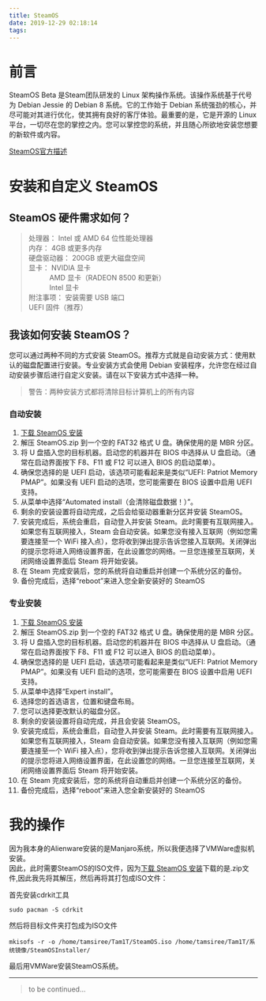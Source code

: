 ```yaml
---
title: SteamOS
date: 2019-12-29 02:18:14
tags:
---
```

# 前言
SteamOS Beta 是Steam团队研发的 Linux 架构操作系统。该操作系统基于代号为 Debian Jessie 的 Debian 8 系统。它的工作始于 Debian 系统强劲的核心，并尽可能对其进行优化，使其拥有良好的客厅体验。最重要的是，它是开源的 Linux 平台，一切尽在您的掌控之内。您可以掌控您的系统，并且随心所欲地安装您想要的新软件或内容。

[SteamOS官方描述](https://store.steampowered.com/steamos/buildyourown?l=schinese)

# 安装和自定义 SteamOS

## SteamOS 硬件需求如何？

> 处理器： Intel 或 AMD 64 位性能处理器  
> 内存： 4GB 或更多内存  
> 硬盘驱动器： 200GB 或更大磁盘空间  
> 显卡： NVIDIA 显卡  
> 　　　AMD 显卡（RADEON 8500 和更新）  
> 　　　Intel 显卡  
> 附注事项： 安装需要 USB 端口  
> UEFI 固件（推荐）  


## 我该如何安装 SteamOS？

您可以通过两种不同的方式安装 SteamOS。推荐方式就是自动安装方式：使用默认的磁盘配置进行安装。专业安装方式会使用 Debian 安装程序，允许您在经过自动安装步骤后进行自定义安装。请在以下安装方式中选择一种。

> 警告：两种安装方式都将清除目标计算机上的所有内容

### 自动安装
1. [下载 SteamOS 安装](https://store.steampowered.com/steamos/download/?ver=custom)
2. 解压 SteamOS.zip 到一个空的 FAT32 格式 U 盘。确保使用的是 MBR 分区。
3. 将 U 盘插入您的目标机器。启动您的机器并在 BIOS 中选择从 U 盘启动。（通常在启动界面按下 F8、F11 或 F12 可以进入 BIOS 的启动菜单）。
4. 确保您选择的是 UEFI 启动，该选项可能看起来是类似“UEFI: Patriot Memory PMAP”。如果没有 UEFI 启动的选项，您可能需要在 BIOS 设置中启用 UEFI 支持。
5. 从菜单中选择“Automated install（会清除磁盘数据！）”。
6. 剩余的安装设置将自动完成，之后会给驱动器重新分区并安装 SteamOS。
7. 安装完成后，系统会重启，自动登入并安装 Steam。此时需要有互联网接入。如果您有互联网接入，Steam 会自动安装。如果您没有接入互联网（例如您需要连接至一个 WiFi 接入点），您将收到弹出提示告诉您接入互联网。关闭弹出的提示您将进入网络设置界面，在此设置您的网络。一旦您连接至互联网，关闭网络设置界面后 Steam 将开始安装。
8. 在 Steam 完成安装后，您的系统将自动重启并创建一个系统分区的备份。
9. 备份完成后，选择“reboot”来进入您全新安装好的 SteamOS

### 专业安装
1. [下载 SteamOS 安装](https://store.steampowered.com/steamos/download/?ver=custom)
2. 解压 SteamOS.zip 到一个空的 FAT32 格式 U 盘。确保使用的是 MBR 分区。
3. 将 U 盘插入您的目标机器。启动您的机器并在 BIOS 中选择从 U 盘启动。（通常在启动界面按下 F8、F11 或 F12 可以进入 BIOS 的启动菜单）。
4. 确保您选择的是 UEFI 启动，该选项可能看起来是类似“UEFI: Patriot Memory PMAP”。如果没有 UEFI 启动的选项，您可能需要在 BIOS 设置中启用 UEFI 支持。
5. 从菜单中选择“Expert install”。
6. 选择您的首选语言，位置和键盘布局。
7. 您可以选择更改默认的磁盘分区。
8. 剩余的安装设置将自动完成，并且会安装 SteamOS。
9. 安装完成后，系统会重启，自动登入并安装 Steam。此时需要有互联网接入。如果您有互联网接入，Steam 会自动安装。如果您没有接入互联网（例如您需要连接至一个 WiFi 接入点），您将收到弹出提示告诉您接入互联网。关闭弹出的提示您将进入网络设置界面，在此设置您的网络。一旦您连接至互联网，关闭网络设置界面后 Steam 将开始安装。
10. 在 Steam 完成安装后，您的系统将自动重启并创建一个系统分区的备份。
11. 备份完成后，选择“reboot”来进入您全新安装好的 SteamOS

# 我的操作
因为我本身的Alienware安装的是Manjaro系统，所以我便选择了VMWare虚拟机安装。  
因此，此时需要SteamOS的ISO文件，因为[下载 SteamOS 安装](https://store.steampowered.com/steamos/download/?ver=custom)下载的是.zip文件,因此我先将其解压，然后再将其打包成ISO文件：

首先安装cdrkit工具
```
sudo pacman -S cdrkit  
```

然后将目标文件夹打包成为ISO文件
```
mkisofs -r -o /home/tamsiree/Tam1T/SteamOS.iso /home/tamsiree/Tam1T/系统镜像/SteamOSInstaller/
```

最后用VMWare安装SteamOS系统。

---
> to be continued...
